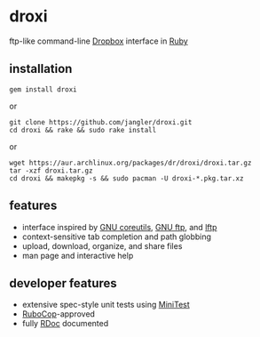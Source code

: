 droxi
=====

ftp-like command-line [Dropbox](https://www.dropbox.com/) interface in
[Ruby](https://www.ruby-lang.org/en/)

installation
------------

    gem install droxi

or

    git clone https://github.com/jangler/droxi.git
    cd droxi && rake && sudo rake install

or

    wget https://aur.archlinux.org/packages/dr/droxi/droxi.tar.gz
    tar -xzf droxi.tar.gz
    cd droxi && makepkg -s && sudo pacman -U droxi-*.pkg.tar.xz

features
--------

- interface inspired by
  [GNU coreutils](http://www.gnu.org/software/coreutils/),
  [GNU ftp](http://www.gnu.org/software/inetutils/), and
  [lftp](http://lftp.yar.ru/)
- context-sensitive tab completion and path globbing
- upload, download, organize, and share files
- man page and interactive help

developer features
------------------

- extensive spec-style unit tests using
  [MiniTest](https://github.com/seattlerb/minitest)
- [RuboCop](https://github.com/bbatsov/rubocop)-approved
- fully [RDoc](http://rdoc.sourceforge.net/) documented
